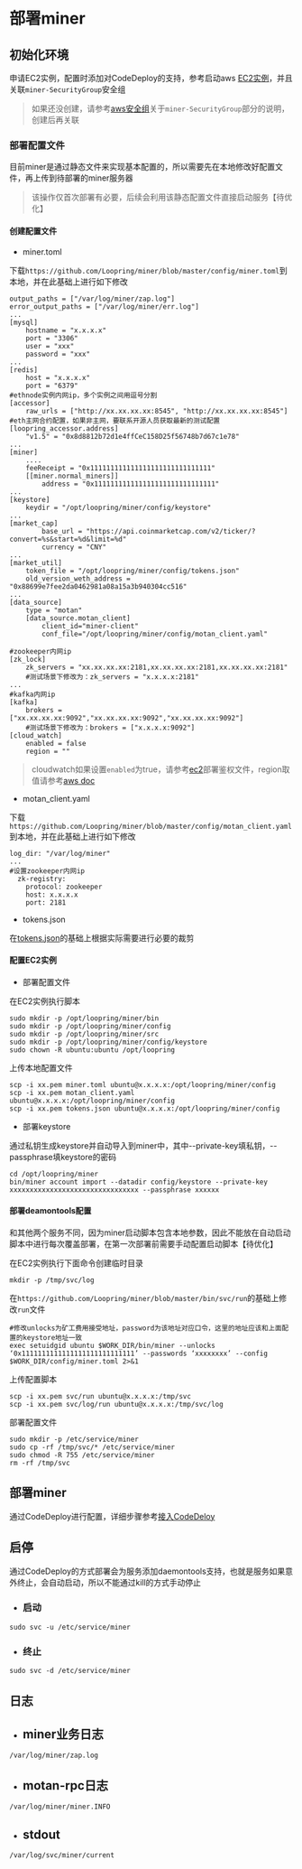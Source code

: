 # 部署miner

## 初始化环境

申请EC2实例，配置时添加对CodeDeploy的支持，参考启动aws [EC2实例](new_ec2_cn.md)，并且关联`miner-SecurityGroup`安全组

> 如果还没创建，请参考[aws安全组](security_group_cn.md)关于`miner-SecurityGroup`部分的说明，创建后再关联

### 部署配置文件
目前miner是通过静态文件来实现基本配置的，所以需要先在本地修改好配置文件，再上传到待部署的miner服务器

> 该操作仅首次部署有必要，后续会利用该静态配置文件直接启动服务【待优化】

#### 创建配置文件
* miner.toml

下载`https://github.com/Loopring/miner/blob/master/config/miner.toml`到本地，并在此基础上进行如下修改
```
output_paths = ["/var/log/miner/zap.log"]
error_output_paths = ["/var/log/miner/err.log"]
...
[mysql]
    hostname = "x.x.x.x"
    port = "3306"
    user = "xxx"
    password = "xxx"
...
[redis]
    host = "x.x.x.x"
    port = "6379"
#ethnode实例内网ip，多个实例之间用逗号分割
[accessor]
    raw_urls = ["http://xx.xx.xx.xx:8545", "http://xx.xx.xx.xx:8545"]
#eth主网合约配置，如果非主网，要联系开源人员获取最新的测试配置
[loopring_accessor.address]
    "v1.5" = "0x8d8812b72d1e4ffCeC158D25f56748b7d67c1e78"
...
[miner]
    ....
    feeReceipt = "0x111111111111111111111111111111"
    [[miner.normal_miners]]
        address = "0x111111111111111111111111111111"
...
[keystore]
    keydir = "/opt/loopring/miner/config/keystore"
...
[market_cap]
        base_url = "https://api.coinmarketcap.com/v2/ticker/?convert=%s&start=%d&limit=%d"
        currency = "CNY"
...
[market_util]
    token_file = "/opt/loopring/miner/config/tokens.json"
    old_version_weth_address = "0x88699e7fee2da0462981a08a15a3b940304cc516"
...
[data_source]
    type = "motan"
    [data_source.motan_client]
        client_id="miner-client"
        conf_file="/opt/loopring/miner/config/motan_client.yaml"

#zookeeper内网ip
[zk_lock]
    zk_servers = "xx.xx.xx.xx:2181,xx.xx.xx.xx:2181,xx.xx.xx.xx:2181"
    #测试场景下修改为：zk_servers = "x.x.x.x:2181"
...
#kafka内网ip
[kafka]
    brokers = ["xx.xx.xx.xx:9092","xx.xx.xx.xx:9092","xx.xx.xx.xx:9092"]
    #测试场景下修改为：brokers = ["x.x.x.x:9092"]
[cloud_watch]
    enabled = false
    region = ""
```

> cloudwatch如果设置`enabled`为true，请参考[ec2](new_ec2_cn.md)部署鉴权文件，region取值请参考[aws doc](https://docs.aws.amazon.com/zh_cn/AWSEC2/latest/UserGuide/using-regions-availability-zones.html)

* motan_client.yaml

下载`https://github.com/Loopring/miner/blob/master/config/motan_client.yaml`到本地，并在此基础上进行如下修改
```
log_dir: "/var/log/miner"
...
#设置zookeeper内网ip
  zk-registry:
    protocol: zookeeper
    host: x.x.x.x
    port: 2181
```
* tokens.json

在[tokens.json](tokens_main.md)的基础上根据实际需要进行必要的裁剪

#### 配置EC2实例
* 部署配置文件

在EC2实例执行脚本
```
sudo mkdir -p /opt/loopring/miner/bin
sudo mkdir -p /opt/loopring/miner/config
sudo mkdir -p /opt/loopring/miner/src
sudo mkdir -p /opt/loopring/miner/config/keystore
sudo chown -R ubuntu:ubuntu /opt/loopring
```
上传本地配置文件
```
scp -i xx.pem miner.toml ubuntu@x.x.x.x:/opt/loopring/miner/config
scp -i xx.pem motan_client.yaml ubuntu@x.x.x.x:/opt/loopring/miner/config
scp -i xx.pem tokens.json ubuntu@x.x.x.x:/opt/loopring/miner/config
```
* 部署keystore

通过私钥生成keystore并自动导入到miner中，其中--private-key填私钥，--passphrase填keystore的密码
```
cd /opt/loopring/miner
bin/miner account import --datadir config/keystore --private-key xxxxxxxxxxxxxxxxxxxxxxxxxxxxxxxx --passphrase xxxxxx
```

#### 部署deamontools配置

和其他两个服务不同，因为miner启动脚本包含本地参数，因此不能放在自动启动脚本中进行每次覆盖部署，在第一次部署前需要手动配置启动脚本【待优化】

在EC2实例执行下面命令创建临时目录

`mkdir -p /tmp/svc/log`

在`https://github.com/Loopring/miner/blob/master/bin/svc/run`的基础上修改`run`文件

```
#修改unlocks为矿工费用接受地址，password为该地址对应口令，这里的地址应该和上面配置的keystore地址一致
exec setuidgid ubuntu $WORK_DIR/bin/miner --unlocks ‘0x1111111111111111111111111111’ --passwords ‘xxxxxxxx’ --config $WORK_DIR/config/miner.toml 2>&1
```
上传配置脚本
```
scp -i xx.pem svc/run ubuntu@x.x.x.x:/tmp/svc
scp -i xx.pem svc/log/run ubuntu@x.x.x.x:/tmp/svc/log
```
部署配置文件
```
sudo mkdir -p /etc/service/miner
sudo cp -rf /tmp/svc/* /etc/service/miner
sudo chmod -R 755 /etc/service/miner
rm -rf /tmp/svc
```
## 部署miner
通过CodeDeploy进行配置，详细步骤参考[接入CodeDeloy](codedeploy_cn.md)

## 启停
通过CodeDeploy的方式部署会为服务添加daemontools支持，也就是服务如果意外终止，会自动启动，所以不能通过kill的方式手动停止

* ### 启动
`sudo svc -u /etc/service/miner`

* ### 终止
`sudo svc -d /etc/service/miner`

## 日志

* ## miner业务日志
`/var/log/miner/zap.log`

* ## motan-rpc日志
`/var/log/miner/miner.INFO`

* ## stdout
`/var/log/svc/miner/current`
